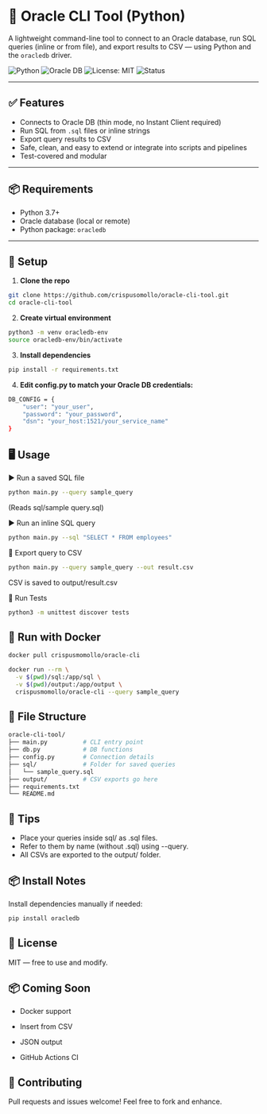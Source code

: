 # 🐍 Oracle CLI Tool (Python)

A lightweight command-line tool to connect to an Oracle database, run SQL queries (inline or from file), and export results to CSV — using Python and the `oracledb` driver.

![Python](https://img.shields.io/badge/Python-3.12+-blue)
![Oracle DB](https://img.shields.io/badge/Oracle%20DB-Supported-orange)
![License: MIT](https://img.shields.io/badge/License-MIT-green)
![Status](https://img.shields.io/badge/status-active-brightgreen)

---

## ✅ Features

- Connects to Oracle DB (thin mode, no Instant Client required)
- Run SQL from `.sql` files or inline strings
- Export query results to CSV
- Safe, clean, and easy to extend or integrate into scripts and pipelines
- Test-covered and modular

---

## 📦 Requirements

- Python 3.7+
- Oracle database (local or remote)
- Python package: `oracledb`

---

## 🚀 Setup

1. **Clone the repo**

```bash
git clone https://github.com/crispusomollo/oracle-cli-tool.git
cd oracle-cli-tool
```

2. **Create virtual environment**
```bash
python3 -m venv oracledb-env
source oracledb-env/bin/activate
```

3. **Install dependencies**
```bash
pip install -r requirements.txt
```

4. **Edit config.py to match your Oracle DB credentials:**
```bash
DB_CONFIG = {
    "user": "your_user",
    "password": "your_password",
    "dsn": "your_host:1521/your_service_name"
}
```



## 🖥️ Usage

▶️ Run a saved SQL file
```bash
python main.py --query sample_query
```
 
(Reads sql/sample query.sql)



▶️ Run an inline SQL query
```bash
python main.py --sql "SELECT * FROM employees"
```

💾 Export query to CSV
```bash
python main.py --query sample_query --out result.csv
```

CSV is saved to output/result.csv


🧪 Run Tests
```bash
python3 -m unittest discover tests
```

## 🐳 Run with Docker

```bash
docker pull crispusmomollo/oracle-cli

docker run --rm \
  -v $(pwd)/sql:/app/sql \
  -v $(pwd)/output:/app/output \
  crispusmomollo/oracle-cli --query sample_query
```

## 📁 File Structure

```bash
oracle-cli-tool/
├── main.py          # CLI entry point
├── db.py            # DB functions
├── config.py        # Connection details
├── sql/             # Folder for saved queries
│   └── sample_query.sql
├── output/          # CSV exports go here
├── requirements.txt
└── README.md
```

## 🧠 Tips

- Place your queries inside sql/ as .sql files.
- Refer to them by name (without .sql) using --query.
- All CSVs are exported to the output/ folder.



## 📦 Install Notes

Install dependencies manually if needed:

```bash 
pip install oracledb
```


## 🤝 License

MIT — free to use and modify.


## 📦 Coming Soon

- Docker support

- Insert from CSV

- JSON output

- GitHub Actions CI

## 🙌 Contributing

Pull requests and issues welcome! Feel free to fork and enhance.
